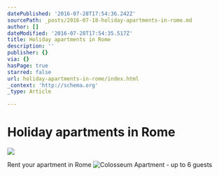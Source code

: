 ```yaml
---
datePublished: '2016-07-28T17:54:36.242Z'
sourcePath: _posts/2016-07-18-holiday-apartments-in-rome.md
author: []
dateModified: '2016-07-28T17:54:35.517Z'
title: Holiday apartments in Rome
description: ''
publisher: {}
via: {}
hasPage: true
starred: false
url: holiday-apartments-in-rome/index.html
_context: 'http://schema.org'
_type: Article

---
```

# Holiday apartments in Rome
![](https://the-grid-user-content.s3-us-west-2.amazonaws.com/692c7622-3d48-454f-a03e-f8ee91c39a59.jpg)

Rent your apartment in Rome
![Colosseum Apartment - up to 6 guests](https://the-grid-user-content.s3-us-west-2.amazonaws.com/773f92e5-adcf-4d84-a177-efb4cd4507a5.jpg)